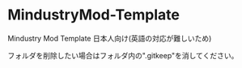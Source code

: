 # MindustryMod-Template
Mindustry Mod Template
日本人向け(英語の対応が難しいため)

フォルダを削除したい場合はフォルダ内の".gitkeep"を消してください。
